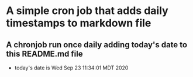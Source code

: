 A simple cron job that adds daily timestamps to markdown file
============================================================
## A chronjob run once daily adding today's date to this README.md file
* today's date is Wed Sep 23 11:34:01 MDT 2020
